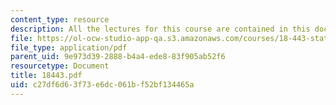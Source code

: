 ```yaml
---
content_type: resource
description: All the lectures for this course are contained in this document.
file: https://ol-ocw-studio-app-qa.s3.amazonaws.com/courses/18-443-statistics-for-applications-fall-2003/c27df6d63f73e6dc061bf52bf134465a_18443.pdf
file_type: application/pdf
parent_uid: 9e973d39-2888-b4a4-ede8-83f905ab52f6
resourcetype: Document
title: 18443.pdf
uid: c27df6d6-3f73-e6dc-061b-f52bf134465a
---
```

